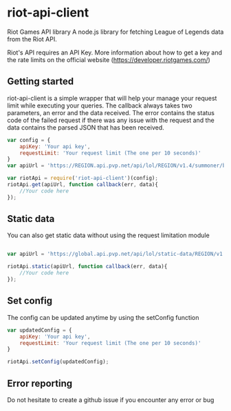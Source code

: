 # riot-api-client

Riot Games API library
A node.js library for fetching League of Legends data from the Riot API.

Riot's API requires an API Key. More information about how to get a key and the rate limits on the official website (https://developer.riotgames.com/)

## Getting started
riot-api-client is a simple wrapper that will help your manage your request limit while executing your queries.
The callback always takes two parameters, an error and the data received. The error contains the status code of the failed request if there was any issue with the request and the data contains the parsed JSON that has been received.

```javascript
var config = {
    apiKey: 'Your api key',
    requestLimit: 'Your request limit (The one per 10 seconds)'
}
var apiUrl = 'https://REGION.api.pvp.net/api/lol/REGION/v1.4/summoner/by-name/SUMMONER_NAME';

var riotApi = require('riot-api-client')(config);
riotApi.get(apiUrl, function callback(err, data){
    //Your code here
});
```

## Static data
You can also get static data without using the request limitation module

```javascript

var apiUrl = 'https://global.api.pvp.net/api/lol/static-data/REGION/v1.2/champion';

riotApi.static(apiUrl, function callback(err, data){
    //Your code here
});
```

## Set config
The config can be updated anytime by using the setConfig function

```javascript
var updatedConfig = {
    apiKey: 'Your api key',
    requestLimit: 'Your request limit (The one per 10 seconds)'
}

riotApi.setConfig(updatedConfig);
```

## Error reporting
Do not hesitate to create a github issue if you encounter any error or bug
